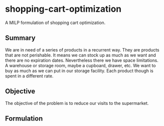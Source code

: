 # shopping-cart-optimization
A MILP formulation of shopping cart optimization.

## Summary
We are in need of a series of products in a recurrent way. They are products that are not
perishable. It means we can stock up as much as we want and there are no expiration dates.
Nevertheless there we have space limitations. A warehouse or storage room, maybe a cupboard, drawer, etc.
We want to buy as much as we can put in our storage facility. Each product though is spent in a different rate.

## Objective
The objective of the problem is to reduce our visits to the supermarket.

## Formulation

